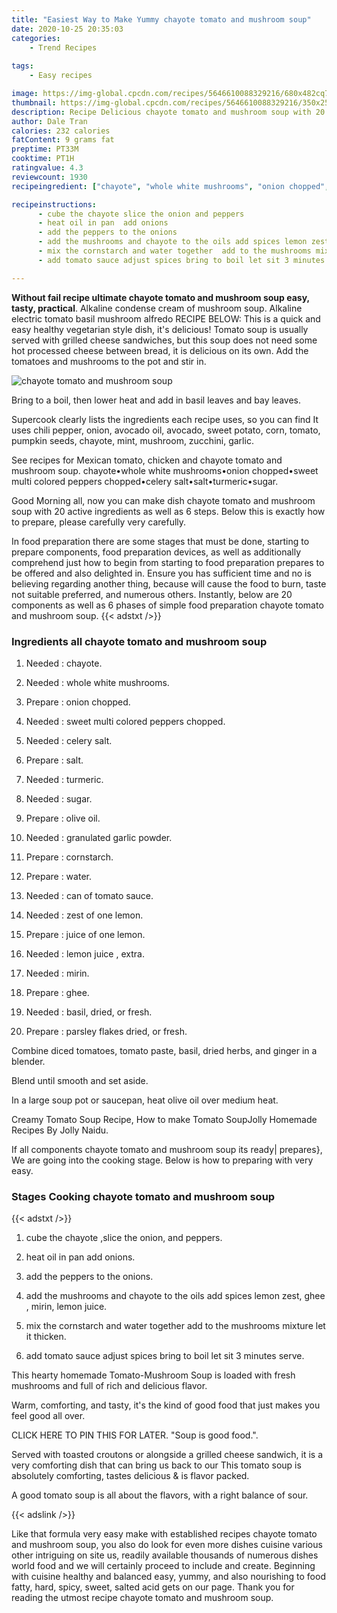 ```yaml
---
title: "Easiest Way to Make Yummy chayote tomato and mushroom soup"
date: 2020-10-25 20:35:03
categories:
    - Trend Recipes
    
tags:
    - Easy recipes

image: https://img-global.cpcdn.com/recipes/5646610088329216/680x482cq70/chayote-tomato-and-mushroom-soup-recipe-main-photo.jpg
thumbnail: https://img-global.cpcdn.com/recipes/5646610088329216/350x250cq70/chayote-tomato-and-mushroom-soup-recipe-main-photo.jpg
description: Recipe Delicious chayote tomato and mushroom soup with 20 ingredients and 6 stages of easy cooking.
author: Dale Tran
calories: 232 calories
fatContent: 9 grams fat
preptime: PT33M
cooktime: PT1H
ratingvalue: 4.3
reviewcount: 1930
recipeingredient: ["chayote", "whole white mushrooms", "onion chopped", "sweet multi colored peppers chopped", "celery salt", "salt", "turmeric", "sugar", "olive oil", "granulated garlic powder", "cornstarch", "water", "can of tomato sauce", "zest of one lemon", "juice of one lemon", "lemon juice  extra", "mirin", "ghee", "basil dried or fresh", "parsley flakes dried or fresh"]

recipeinstructions: 
      - cube the chayote slice the onion and peppers 
      - heat oil in pan  add onions 
      - add the peppers to the onions 
      - add the mushrooms and chayote to the oils add spices lemon zest ghee  mirin lemon juice 
      - mix the cornstarch and water together  add to the mushrooms mixture let it thicken 
      - add tomato sauce adjust spices bring to boil let sit 3 minutes serve

---
```




**Without fail recipe ultimate chayote tomato and mushroom soup easy, tasty, practical**. Alkaline condense cream of mushroom soup. Alkaline electric tomato basil mushroom alfredo RECIPE BELOW: This is a quick and easy healthy vegetarian style dish, it&#39;s delicious! Tomato soup is usually served with grilled cheese sandwiches, but this soup does not need some hot processed cheese between bread, it is delicious on its own. Add the tomatoes and mushrooms to the pot and stir in.


![chayote tomato and mushroom soup](https://img-global.cpcdn.com/recipes/5646610088329216/680x482cq70/chayote-tomato-and-mushroom-soup-recipe-main-photo.jpg "chayote tomato and mushroom soup")



Bring to a boil, then lower heat and add in basil leaves and bay leaves.

Supercook clearly lists the ingredients each recipe uses, so you can find It uses chili pepper, onion, avocado oil, avocado, sweet potato, corn, tomato, pumpkin seeds, chayote, mint, mushroom, zucchini, garlic.

See recipes for Mexican tomato, chicken and chayote tomato and mushroom soup. chayote•whole white mushrooms•onion chopped•sweet multi colored peppers chopped•celery salt•salt•turmeric•sugar.


Good Morning all, now you can make dish chayote tomato and mushroom soup with 20 active ingredients as well as 6 steps. Below this is exactly how to prepare, please carefully very carefully.

In food preparation there are some stages that must be done, starting to prepare components, food preparation devices, as well as additionally comprehend just how to begin from starting to food preparation prepares to be offered and also delighted in. Ensure you has sufficient time and no is believing regarding another thing, because will cause the food to burn, taste not suitable preferred, and numerous others. Instantly, below are 20 components as well as 6 phases of simple food preparation chayote tomato and mushroom soup.
{{< adstxt />}}

### Ingredients all chayote tomato and mushroom soup


1. Needed  : chayote.

1. Needed  : whole white mushrooms.

1. Prepare  : onion chopped.

1. Needed  : sweet multi colored peppers chopped.

1. Needed  : celery salt.

1. Prepare  : salt.

1. Needed  : turmeric.

1. Needed  : sugar.

1. Prepare  : olive oil.

1. Needed  : granulated garlic powder.

1. Prepare  : cornstarch.

1. Prepare  : water.

1. Needed  : can of tomato sauce.

1. Needed  : zest of one lemon.

1. Prepare  : juice of one lemon.

1. Needed  : lemon juice , extra.

1. Needed  : mirin.

1. Prepare  : ghee.

1. Needed  : basil, dried, or fresh.

1. Prepare  : parsley flakes dried, or fresh.


Combine diced tomatoes, tomato paste, basil, dried herbs, and ginger in a blender.

Blend until smooth and set aside.

In a large soup pot or saucepan, heat olive oil over medium heat.

Creamy Tomato Soup Recipe, How to make Tomato SoupJolly Homemade Recipes By Jolly Naidu.


If all components chayote tomato and mushroom soup its ready| prepares}, We are going into the cooking stage. Below is how to preparing with very easy.

### Stages Cooking chayote tomato and mushroom soup

{{< adstxt />}}


1. cube the chayote ,slice the onion, and peppers.



1. heat oil in pan  add onions.



1. add the peppers to the onions.



1. add the mushrooms and chayote to the oils add spices lemon zest, ghee , mirin, lemon juice.



1. mix the cornstarch and water together  add to the mushrooms mixture let it thicken.



1. add tomato sauce adjust spices bring to boil let sit 3 minutes serve.




This hearty homemade Tomato-Mushroom Soup is loaded with fresh mushrooms and full of rich and delicious flavor.

Warm, comforting, and tasty, it&#39;s the kind of good food that just makes you feel good all over.

CLICK HERE TO PIN THIS FOR LATER. &#34;Soup is good food.&#34;.

Served with toasted croutons or alongside a grilled cheese sandwich, it is a very comforting dish that can bring us back to our This tomato soup is absolutely comforting, tastes delicious &amp; is flavor packed.

A good tomato soup is all about the flavors, with a right balance of sour.


{{< adslink />}}

Like that formula very easy make with established recipes chayote tomato and mushroom soup, you also do look for even more dishes cuisine various other intriguing on site us, readily available thousands of numerous dishes world food and we will certainly proceed to include and create. Beginning with cuisine healthy and balanced easy, yummy, and also nourishing to food fatty, hard, spicy, sweet, salted acid gets on our page. Thank you for reading the utmost recipe chayote tomato and mushroom soup.
